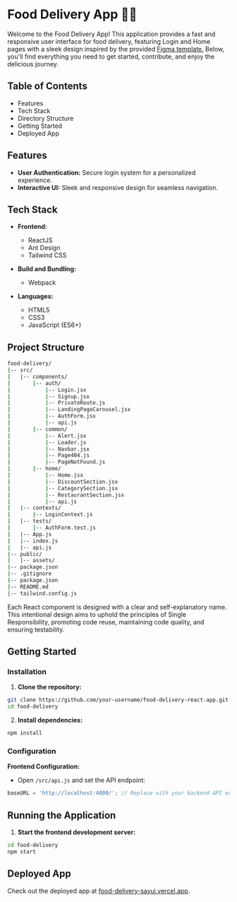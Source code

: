 # Food Delivery App 🍔🚚

Welcome to the Food Delivery App! This application provides a fast and responsive user interface for food delivery, featuring Login and Home pages with a sleek design inspired by the provided [Figma template.](https://www.figma.com/file/YlRx16dbTcyLjMWAZLb5GU/Food-Delivery-UI---Free-(Copy)?type=design&node-id=1-849&mode=design&t=mlFdmmt7gZovH9BW-0) Below, you'll find everything you need to get started, contribute, and enjoy the delicious journey.

## Table of Contents

-   Features
-   Tech Stack
-   Directory Structure
-   Getting Started
- Deployed App

## Features

-   **User Authentication:** Secure login system for a personalized experience.
-   **Interactive UI:** Sleek and responsive design for seamless navigation.

## Tech Stack

-   **Frontend:**
    -   ReactJS
    -   Ant Design
    - Tailwind CSS

-   **Build and Bundling:**
    -   Webpack
    
-   **Languages:**
    -   HTML5
    -   CSS3
    -   JavaScript (ES6+)

## Project Structure

```bash
food-delivery/
|-- src/
|   |-- components/
|		|-- auth/ 
|			|-- Login.jsx
|			|-- Signup.jsx
|			|-- PrivateRoute.js
|			|-- LandingPageCarousel.jsx
|			|-- AuthForm.jsx
|			|-- api.js
|       |-- common/
|			|-- Alert.jsx
|			|-- Loader.js
|			|-- Navbar.jsx
|			|-- Page404.js
|			|-- PageNotFound.js
|       |-- home/
|			|-- Home.jsx
|			|-- DiscountSection.jsx
|			|-- CategorySection.jsx
|			|-- RestaurantSection.jsx
|			|-- api.js
|	|-- contexts/
|		|-- LoginContext.js
|	|-- tests/
|		|-- AuthForm.test.js
|   |-- App.js
|   |-- index.js
|	|-- api.js
|-- public/
|	|-- assets/
|-- package.json
|-- .gitignore
|-- package.json
|-- README.md
|-- tailwind.config.js
```
Each React component is designed with a clear and self-explanatory name. This intentional design aims to uphold the principles of Single Responsibility, promoting code reuse, maintaining code quality, and ensuring testability.

## Getting Started

### Installation

1.  **Clone the repository:**
```bash
git clone https://github.com/your-username/food-delivery-react-app.git
cd food-delivery
```
2. **Install dependencies:**
```bash
npm install
```

### Configuration
 **Frontend Configuration:**

-   Open `/src/api.js` and set the API endpoint:
```javascript
baseURL = 'http://localhost:4000/'; // Replace with your backend API endpoint
```

## Running the Application

1. **Start the frontend development server:**
```bash
cd food-delivery
npm start
```

## Deployed App

Check out the deployed app at [food-delivery-sayuj.vercel.app](https://food-delivery-sayuj.vercel.app/).
